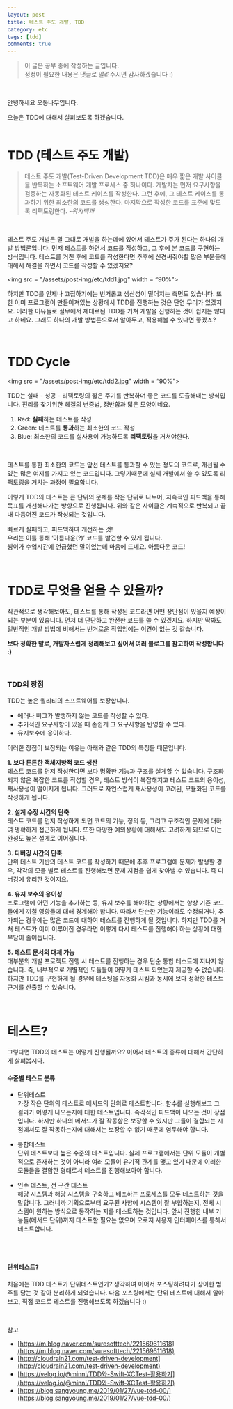 ```yaml
---
layout: post
title: 테스트 주도 개발, TDD
category: etc
tags: [tdd]
comments: true
---
```


>이 글은 공부 중에 작성하는 글입니다.    
>정정이 필요한 내용은 댓글로 알려주시면 감사하겠습니다 :)

<br>

안녕하세요 오동나무입니다. <br>

오늘은 TDD에 대해서 살펴보도록 하겠습니다.
<br>
<br>

# TDD (테스트 주도 개발)

>테스트 주도 개발(Test-Driven Development TDD)은 매우 짧은 개발 사이클을 반복하는 소프트웨어 개발 프로세스 중 하나이다.  개발자는 먼저 요구사항을 검증하는 자동화된 테스트 케이스를 작성한다. 그런 후에, 그 테스트 케이스를 통과하기 위한 최소한의 코드를 생성한다. 마지막으로 작성한 코드를 표준에 맞도록 리팩토링한다. *-위키백과*

<br>

테스트 주도 개발은 말 그대로 개발을 하는데에 있어서 테스트가 주가 된다는 하나의 개발 방법론입니다. 먼저 테스트를 하면서 코드를 작성하고, 그 후에 본 코드를 구현하는 방식입니다. 테스트를 거친 후에 코드를 작성한다면 추후에 신경써줘야할 많은 부분들에 대해서 해결을 하면서 코드를 작성할 수 있겠지요? <br>

<img src = "/assets/post-img/etc/tdd1.jpg" width = “90%">          

하지만 TDD를 언제나 고집하기에는 번거롭고 생산성이 떨어지는 측면도 있습니다. 또한 이미 프로그램이 만들어져있는 상황에서 TDD를 진행하는 것은 단연 무리가 있겠지요. 이러한 이유들로 실무에서 제대로된 TDD를 거쳐 개발을 진행하는 것이 쉽지는 않다고 하네요. 그래도 하나의 개발 방법론으로서 알아두고, 적용해볼 수 있다면 좋겠죠?

<br>

# TDD Cycle   <br>

<img src = "/assets/post-img/etc/tdd2.jpg" width = “90%">        

TDD는 실패 - 성공 - 리팩토링의 짧은 주기를 반복하며 좋은 코드를 도출해내는 방식입니다. 진리를 찾기위한 헤겔의 변증법, 정반합과 닮은 모양이네요.
<br>

1. Red: **실패**하는 테스트를 작성
2. Green: 테스트를 **통과**하는 최소한의 코드 작성
3. Blue: 최소한의 코드를 실사용이 가능하도록 **리팩토링**을 거쳐야한다.
<br>


테스트를 통한 최소한의 코드는 앞선 테스트를 통과할 수 있는 정도의 코드로, 개선될 수  있는 많은 여지를 가지고 있는 코드입니다. 그렇기때문에 실제 개발에서 쓸 수 있도록 리팩토링을 거치는 과정이 필요합니다. <br>

이렇게 TDD의 테스트는 큰 단위의 문제를 작은 단위로 나누어, 지속적인 피드백을 통해 목표를 개선해나가는 방향으로 진행됩니다. 위와 같은 사이클은 계속적으로 반복되고 끝내 다듬어진 코드가 작성되는 것입니다. <br>

빠르게 실패하고, 피드백하여 개선하는 것!       
우리는 이를 통해 ‘아름다운(?)’ 코드를 발견할 수 있게 됩니다.    
붱이가 수업시간에 언급했던 말이었는데 마음에 드네요. 아름다운 코드!

<br>

# TDD로 무엇을 얻을 수 있을까?
직관적으로 생각해보아도, 테스트를 통해 작성된 코드라면 어떤 장단점이 있을지 예상이 되는 부분이 있습니다. 먼저 더 단단하고 완전한 코드를 쓸 수 있겠지요. 하지만 딱봐도 일반적인 개발 방법에 비해서는 번거로운 작업임에는 이견이 없는 것 같습니다. <br>

**보다 정확한 말로, 개발자스럽게 정리해보고 싶어서 여러 블로그를 참고하여 작성합니다 :)**

<br>

### TDD의 장점

TDD는 높은 퀄리티의 소프트웨어를 보장합니다.

- 에러나 버그가 발생하지 않는 코드를 작성할 수 있다.
- 추가적인 요구사항이 있을 때 손쉽게 그 요구사항을 반영할 수 있다.
- 유지보수에 용이하다. <br>

이러한 장점이 보장되는 이유는 아래와 같은 TDD의 특징들 때문입니다. <br>

**1. 보다 튼튼한 객체지향적 코드 생산**    
테스트 코드를 먼저 작성한다면 보다 명확한 기능과 구조를 설계할 수 있습니다. 구조화되지 않은 복잡한 코드를 작성할 경우, 테스트 방식이 복잡해지고 테스트 코드의 용이성, 재사용성이 떨어지게 됩니다. 그러므로 자연스럽게 재사용성이 고려된,  모듈화된 코드를 작성하게 됩니다. <br>

**2. 설계 수정 시간의 단축**      
테스트 코드를 먼저 작성하게 되면 코드의 기능, 정의 등, 그리고 구조적인 문제에 대하여 명확하게 접근하게 됩니다. 또한 다양한 예외상황에 대해서도 고려하게 되므로 이는 완성도 높은 설계로 이어집니다. <br>

**3. 디버깅 시간의 단축**      
단위  테스트 기반의 테스트 코드를 작성하기 때문에 추후 프로그램에 문제가 발생할 경우, 각각의 모듈 별로 테스트를 진행해보면 문제 지점을 쉽게 찾아낼 수 있습니다. 즉 디버깅에 유리한 것이지요. <br>

**4. 유지 보수의 용이성**       
프로그램에 어떤 기능을 추가하는 등, 유지 보수를 해야하는 상황에서는 항상 기존 코드들에게 끼칠 영향들에 대해 경계해야 합니다. 따라서 단순한 기능이라도 수정되거나, 추가되는 경우에는 많은 코드에 대하여 테스트를 진행하게 될 것입니다. 하지만 TDD를 거쳐 테스트가 이미 이루어진 경우라면 이렇게 다시 테스트를 진행해야 하는 상황에 대한 부담이 줄어듭니다. <br>

**5. 테스트 문서의 대체 가능**      
대부분의 개발 프로젝트 진행 시 테스트를 진행하는 경우 단순 통합 테스트에 지나지 않습니다. 즉, 내부적으로 개별적인 모듈들이 어떻게 테스트 되었는지 제공할 수 없습니다. 하지만 TDD를 구현하게 될 경우에 테스팅을 자동화 시킴과 동시에 보다 정확한 테스트 근거를 산출할 수 있습니다.

<br>

# 테스트?
그렇다면 TDD의 테스트는 어떻게 진행될까요? 이어서 테스트의 종류에 대해서 간단하게 살펴봅시다. <br>

#### 수준별 테스트 분류
- 단위테스트       
가장 작은 단위의 테스트로 메서드의 단위로 테스트합니다. 함수를 실행해보고 그 결과가 어떻게 나오는지에 대한 테스트입니다. 즉각적인 피드백이 나오는 것이 장점입니다. 하지만 하나의 메서드가 잘 작동함은 보장할 수 있지만 그들이 결합되는 시점에서도 잘 작동하는지에 대해서는 보장할 수 없기 때문에 염두해야 합니다. <br>

- 통합테스트     
단위 테스트보다 높은 수준의 테스트입니다. 실제 프로그램에서는 단위 모듈이 개별적으로 존재하는 것이 아니라 여러 모듈이 유기적 관계를 맺고 있기 때문에 이러한 모듈들을 결합한 형태로서 테스트를 진행해보아야 합니다. <br>

- 인수 테스트, 전 구간 테스트      
해당 시스템과 해당 시스템을 구축하고 배포하는 프로세스를 모두 테스트하는 것을 말합니다. 그러니까 기획으로부터 요구된 사항에 시스템이 잘 부합하는지, 전체  시스템이 원하는 방식으로 동작하는 지를 테스트하는 것입니다. 앞서 진행한 내부 기능들(메서드 단위)까지 테스트할 필요는 없으며 오로지 사용자 인터페이스를 통해서 테스트합니다.

<br>
<br>

#### 단위테스트?
처음에는 TDD 테스트가 단위테스트인가? 생각하여 이어서 포스팅하려다가 상이한 범주를 담는 것 같아 분리하게 되었습니다. 다음 포스팅에서는 단위 테스트에 대해서 알아보고, 직접 코드로 테스트를 진행해보도록 하겠습니다 :)

<br>

참고
- [https://m.blog.naver.com/suresofttech/221569611618](https://m.blog.naver.com/suresofttech/221569611618)
- [http://cloudrain21.com/test-driven-development](http://cloudrain21.com/test-driven-development)
- [https://velog.io/@minni/TDD와-Swift-XCTest-활용하기](https://velog.io/@minni/TDD와-Swift-XCTest-활용하기)
- [https://blog.sangyoung.me/2019/01/27/vue-tdd-00/](https://blog.sangyoung.me/2019/01/27/vue-tdd-00/)
